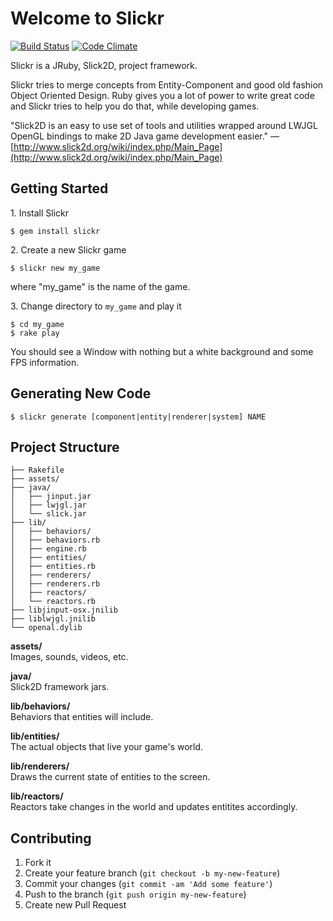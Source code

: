 # Welcome to Slickr
[![Build Status](https://travis-ci.org/mnoble/slickr.png?branch=master)](https://travis-ci.org/mnoble/slickr)
[![Code Climate](https://codeclimate.com/github/mnoble/slickr.png)](https://codeclimate.com/github/mnoble/slickr)

Slickr is a JRuby, Slick2D, project framework.

Slickr tries to merge concepts from Entity-Component and good old
fashion Object Oriented Design. Ruby gives you a lot of power to
write great code and Slickr tries to help you do that, while developing
games.

"Slick2D is an easy to use set of tools and utilities wrapped around
LWJGL OpenGL bindings to make 2D Java game development easier." &mdash;
[http://www.slick2d.org/wiki/index.php/Main_Page](http://www.slick2d.org/wiki/index.php/Main_Page)

## Getting Started

1\. Install Slickr

```
$ gem install slickr
```

2\. Create a new Slickr game

```
$ slickr new my_game
```

where "my_game" is the name of the game.

3\. Change directory to `my_game` and play it

```
$ cd my_game
$ rake play
```

You should see a Window with nothing but a white background and some FPS
information.

## Generating New Code

```
$ slickr generate [component|entity|renderer|system] NAME
```

## Project Structure

    ├── Rakefile
    ├── assets/
    ├── java/
    │   ├── jinput.jar
    │   ├── lwjgl.jar
    │   └── slick.jar
    ├── lib/
    │   ├── behaviors/
    │   ├── behaviors.rb
    │   ├── engine.rb
    │   ├── entities/
    │   ├── entities.rb
    │   ├── renderers/
    │   ├── renderers.rb
    │   ├── reactors/
    │   └── reactors.rb
    ├── libjinput-osx.jnilib
    ├── liblwjgl.jnilib
    └── openal.dylib

**assets/**<br/>
Images, sounds, videos, etc.

**java/**<br/>
Slick2D framework jars.

**lib/behaviors/**<br/>
Behaviors that entities will include.

**lib/entities/**<br/>
The actual objects that live your game's world.

**lib/renderers/**<br/>
Draws the current state of entities to the screen.

**lib/reactors/**<br/>
Reactors take changes in the world and updates entitites accordingly.

## Contributing

1. Fork it
2. Create your feature branch (`git checkout -b my-new-feature`)
3. Commit your changes (`git commit -am 'Add some feature'`)
4. Push to the branch (`git push origin my-new-feature`)
5. Create new Pull Request
